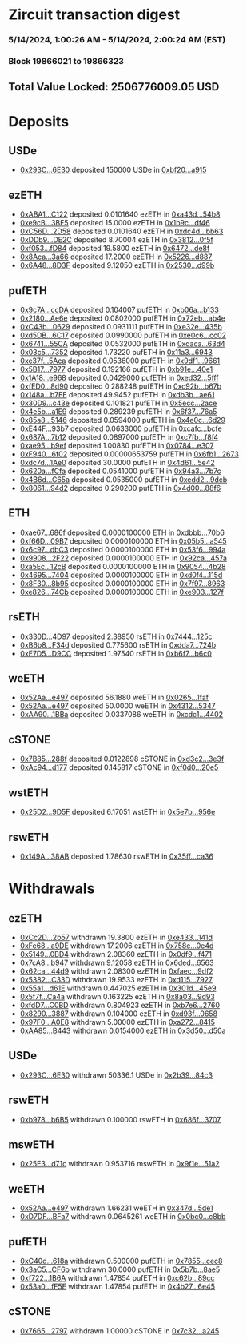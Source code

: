 # Zircuit transaction digest
### 5/14/2024, 1:00:26 AM - 5/14/2024, 2:00:24 AM (EST)
### Block 19866021 to 19866323

## Total Value Locked: 2506776009.05 USD

# Deposits
## USDe
- [0x293C...6E30](https://etherscan.io/address/0x293C6937D8D82e05B01335F7B33FBA0c8e256E30) deposited 150000 USDe in [0xbf20...a915](https://etherscan.io/tx/0x293C6937D8D82e05B01335F7B33FBA0c8e256E30)
## ezETH
- [0xABA1...C122](https://etherscan.io/address/0xABA1591f5B27BB273075c483BA341EdC2B7bC122) deposited 0.0101640 ezETH in [0xa43d...54b8](https://etherscan.io/tx/0xABA1591f5B27BB273075c483BA341EdC2B7bC122)
- [0xe9cB...3BF5](https://etherscan.io/address/0xe9cB0Be50Ffe56a6a7DD434DE0F958Da8E483BF5) deposited 15.0000 ezETH in [0x1b9c...df46](https://etherscan.io/tx/0xe9cB0Be50Ffe56a6a7DD434DE0F958Da8E483BF5)
- [0xC56D...2D58](https://etherscan.io/address/0xC56D6DcE21f961ddB307507EB536083364A32D58) deposited 0.0101640 ezETH in [0xdc4d...bb63](https://etherscan.io/tx/0xC56D6DcE21f961ddB307507EB536083364A32D58)
- [0xDDb9...DE2C](https://etherscan.io/address/0xDDb92626B4737772FECA470E856C3d48719aDE2C) deposited 8.70004 ezETH in [0x3812...0f5f](https://etherscan.io/tx/0xDDb92626B4737772FECA470E856C3d48719aDE2C)
- [0xf053...fD84](https://etherscan.io/address/0xf0533dD0bd9651f87fb2d00517256E181916fD84) deposited 19.5800 ezETH in [0x6472...de8f](https://etherscan.io/tx/0xf0533dD0bd9651f87fb2d00517256E181916fD84)
- [0x8Aca...3a66](https://etherscan.io/address/0x8Aca068916165e7FCB8a0F0B39D4D205C0a13a66) deposited 17.2000 ezETH in [0x5226...d887](https://etherscan.io/tx/0x8Aca068916165e7FCB8a0F0B39D4D205C0a13a66)
- [0x6A48...8D3F](https://etherscan.io/address/0x6A48C611156C7F1C1320Aa3Fd993abA85d218D3F) deposited 9.12050 ezETH in [0x2530...d99b](https://etherscan.io/tx/0x6A48C611156C7F1C1320Aa3Fd993abA85d218D3F)
## pufETH
- [0x9c7A...ccDA](https://etherscan.io/address/0x9c7AA3753C526CAFB0918b2452FC7859f50accDA) deposited 0.104007 pufETH in [0xb06a...b133](https://etherscan.io/tx/0x9c7AA3753C526CAFB0918b2452FC7859f50accDA)
- [0x2180...Ae6e](https://etherscan.io/address/0x2180383c9cb3D6D751C685a913C8a2d8cd6CAe6e) deposited 0.0802000 pufETH in [0x72eb...ab4e](https://etherscan.io/tx/0x2180383c9cb3D6D751C685a913C8a2d8cd6CAe6e)
- [0xC43b...0629](https://etherscan.io/address/0xC43bE27F5356D2dDfEF21939a93541c7f33C0629) deposited 0.0931111 pufETH in [0xe32e...435b](https://etherscan.io/tx/0xC43bE27F5356D2dDfEF21939a93541c7f33C0629)
- [0xd5DB...6C17](https://etherscan.io/address/0xd5DB8d6a4790dA58e4F42196918A7C019d6b6C17) deposited 0.0990000 pufETH in [0xe0c6...cc02](https://etherscan.io/tx/0xd5DB8d6a4790dA58e4F42196918A7C019d6b6C17)
- [0x6741...55CA](https://etherscan.io/address/0x674111a58D6B9B9C25d4a093101D09F2b7bD55CA) deposited 0.0532000 pufETH in [0xdaca...63d4](https://etherscan.io/tx/0x674111a58D6B9B9C25d4a093101D09F2b7bD55CA)
- [0x03c5...7352](https://etherscan.io/address/0x03c5DE264f1c544c42f275729c2da3ab39037352) deposited 1.73220 pufETH in [0x11a3...6943](https://etherscan.io/tx/0x03c5DE264f1c544c42f275729c2da3ab39037352)
- [0xe37f...5Aca](https://etherscan.io/address/0xe37fbEd35F8b95Ad564f95e99372895896A25Aca) deposited 0.0536000 pufETH in [0x9df1...9661](https://etherscan.io/tx/0xe37fbEd35F8b95Ad564f95e99372895896A25Aca)
- [0x5B17...7977](https://etherscan.io/address/0x5B171d64587Ec15106176338c7e951C0001C7977) deposited 0.192166 pufETH in [0xb91e...40e1](https://etherscan.io/tx/0x5B171d64587Ec15106176338c7e951C0001C7977)
- [0x1A18...e968](https://etherscan.io/address/0x1A186D973484c8f03Fc343162E64a7b13cebe968) deposited 0.0429000 pufETH in [0xed32...5fff](https://etherscan.io/tx/0x1A186D973484c8f03Fc343162E64a7b13cebe968)
- [0xfED0...8d90](https://etherscan.io/address/0xfED0aFAb7B8339fFb518941AaF5b6c4cd2478d90) deposited 0.288248 pufETH in [0xc92b...b67b](https://etherscan.io/tx/0xfED0aFAb7B8339fFb518941AaF5b6c4cd2478d90)
- [0x148a...b7FE](https://etherscan.io/address/0x148aA4bE5E4D5eB61789fB44deB545F96003b7FE) deposited 49.9452 pufETH in [0xdb3b...ae61](https://etherscan.io/tx/0x148aA4bE5E4D5eB61789fB44deB545F96003b7FE)
- [0x30D9...c43e](https://etherscan.io/address/0x30D9a7eF3e2E498Ce813D874D66CD02D13c5c43e) deposited 0.101821 pufETH in [0x5ecc...2ace](https://etherscan.io/tx/0x30D9a7eF3e2E498Ce813D874D66CD02D13c5c43e)
- [0x4e5b...a1E9](https://etherscan.io/address/0x4e5bfC472B906b5dcbb6c191E1D967cf88BFa1E9) deposited 0.289239 pufETH in [0x6f37...76a5](https://etherscan.io/tx/0x4e5bfC472B906b5dcbb6c191E1D967cf88BFa1E9)
- [0x85a8...5146](https://etherscan.io/address/0x85a865D9Ce58E147b61F320A4DC0Ee6fa5fC5146) deposited 0.0594000 pufETH in [0x4e0c...6d29](https://etherscan.io/tx/0x85a865D9Ce58E147b61F320A4DC0Ee6fa5fC5146)
- [0xE44F...93b7](https://etherscan.io/address/0xE44FB3Bb25F7CBf11DC7482828B94454F4f693b7) deposited 0.0633000 pufETH in [0xcafc...bcfe](https://etherscan.io/tx/0xE44FB3Bb25F7CBf11DC7482828B94454F4f693b7)
- [0x687A...7b12](https://etherscan.io/address/0x687A0ABa3B5e6876dE26f0EB8063a27d02d67b12) deposited 0.0897000 pufETH in [0xc7fb...f8f4](https://etherscan.io/tx/0x687A0ABa3B5e6876dE26f0EB8063a27d02d67b12)
- [0xae95...b9ef](https://etherscan.io/address/0xae957F2F369a44A8623A37131ff13E8c3880b9ef) deposited 1.00830 pufETH in [0x0784...e307](https://etherscan.io/tx/0xae957F2F369a44A8623A37131ff13E8c3880b9ef)
- [0xF940...6f02](https://etherscan.io/address/0xF940074EF524bC37f17861f50BB803051E426f02) deposited 0.00000653759 pufETH in [0x6fb1...2673](https://etherscan.io/tx/0xF940074EF524bC37f17861f50BB803051E426f02)
- [0xdc7d...1Ae0](https://etherscan.io/address/0xdc7df091788c525110932dC4e539954D61831Ae0) deposited 30.0000 pufETH in [0x4d61...5e42](https://etherscan.io/tx/0xdc7df091788c525110932dC4e539954D61831Ae0)
- [0x620a...fCfa](https://etherscan.io/address/0x620aDb37b616204CD664Ee0C498aD964D99EfCfa) deposited 0.0541000 pufETH in [0x94a3...7b7c](https://etherscan.io/tx/0x620aDb37b616204CD664Ee0C498aD964D99EfCfa)
- [0x4B6d...C65a](https://etherscan.io/address/0x4B6dEAE88Bb93F013899E88AD64B2e0B9C7cC65a) deposited 0.0535000 pufETH in [0xedd2...9dcb](https://etherscan.io/tx/0x4B6dEAE88Bb93F013899E88AD64B2e0B9C7cC65a)
- [0x8061...94d2](https://etherscan.io/address/0x8061F8682CB2A3483f3bf295274Db4701a7F94d2) deposited 0.290200 pufETH in [0x4d00...88f6](https://etherscan.io/tx/0x8061F8682CB2A3483f3bf295274Db4701a7F94d2)
## ETH
- [0xae67...686f](https://etherscan.io/address/0xae67823d6826f91bE0980dBAe74C657F5c9E686f) deposited 0.0000100000 ETH in [0xdbbb...70b6](https://etherscan.io/tx/0xae67823d6826f91bE0980dBAe74C657F5c9E686f)
- [0xf66D...09B7](https://etherscan.io/address/0xf66DBce4E815913D4091F025F2b0Bc10943b09B7) deposited 0.0000100000 ETH in [0x05b5...a545](https://etherscan.io/tx/0xf66DBce4E815913D4091F025F2b0Bc10943b09B7)
- [0x6c97...dbC3](https://etherscan.io/address/0x6c97C5316Ec5bC8e440E730525B6312CAe0edbC3) deposited 0.0000100000 ETH in [0x53f6...994a](https://etherscan.io/tx/0x6c97C5316Ec5bC8e440E730525B6312CAe0edbC3)
- [0x9908...2F22](https://etherscan.io/address/0x9908D7223cabf46DDFea70d8eAF858c06ca02F22) deposited 0.0000100000 ETH in [0x92ca...457a](https://etherscan.io/tx/0x9908D7223cabf46DDFea70d8eAF858c06ca02F22)
- [0xa5Ec...12cB](https://etherscan.io/address/0xa5EcAE6e1759Cf5366566CCBae916231d74412cB) deposited 0.0000100000 ETH in [0x9054...4b28](https://etherscan.io/tx/0xa5EcAE6e1759Cf5366566CCBae916231d74412cB)
- [0x4695...7404](https://etherscan.io/address/0x4695375088ECe415605832f5B32b9dC9D8ED7404) deposited 0.0000100000 ETH in [0xd0f4...115d](https://etherscan.io/tx/0x4695375088ECe415605832f5B32b9dC9D8ED7404)
- [0x8F30...8b95](https://etherscan.io/address/0x8F307FA0c2a6d382b0f1C80184332810dC1a8b95) deposited 0.0000100000 ETH in [0x7f97...8963](https://etherscan.io/tx/0x8F307FA0c2a6d382b0f1C80184332810dC1a8b95)
- [0xe826...74Cb](https://etherscan.io/address/0xe826fDeEDbAA2e83877dfF1ac59A07eD1b8574Cb) deposited 0.0000100000 ETH in [0xe903...127f](https://etherscan.io/tx/0xe826fDeEDbAA2e83877dfF1ac59A07eD1b8574Cb)
## rsETH
- [0x330D...4D97](https://etherscan.io/address/0x330D3362f41bC779A333796EfAD675cEe8f44D97) deposited 2.38950 rsETH in [0x7444...125c](https://etherscan.io/tx/0x330D3362f41bC779A333796EfAD675cEe8f44D97)
- [0xB6b8...F34d](https://etherscan.io/address/0xB6b86b41dD7A59f3D30520F6385454013bb2F34d) deposited 0.775600 rsETH in [0xdda7...724b](https://etherscan.io/tx/0xB6b86b41dD7A59f3D30520F6385454013bb2F34d)
- [0xE7D5...D9CC](https://etherscan.io/address/0xE7D566EC8739DA6f4cB1b22e26742448DBcFD9CC) deposited 1.97540 rsETH in [0xb6f7...b6c0](https://etherscan.io/tx/0xE7D566EC8739DA6f4cB1b22e26742448DBcFD9CC)
## weETH
- [0x52Aa...e497](https://etherscan.io/address/0x52Aa899454998Be5b000Ad077a46Bbe360F4e497) deposited 56.1880 weETH in [0x0265...1faf](https://etherscan.io/tx/0x52Aa899454998Be5b000Ad077a46Bbe360F4e497)
- [0x52Aa...e497](https://etherscan.io/address/0x52Aa899454998Be5b000Ad077a46Bbe360F4e497) deposited 50.0000 weETH in [0x4312...5347](https://etherscan.io/tx/0x52Aa899454998Be5b000Ad077a46Bbe360F4e497)
- [0xAA90...1BBa](https://etherscan.io/address/0xAA903207bC03D8fdfF3b87aBdf6F818d034d1BBa) deposited 0.0337086 weETH in [0xcdc1...4402](https://etherscan.io/tx/0xAA903207bC03D8fdfF3b87aBdf6F818d034d1BBa)
## cSTONE
- [0x7B85...288f](https://etherscan.io/address/0x7B856051E1E1D0bb7f11AA0b5088267740c8288f) deposited 0.0122898 cSTONE in [0xd3c2...3e3f](https://etherscan.io/tx/0x7B856051E1E1D0bb7f11AA0b5088267740c8288f)
- [0xAc94...d177](https://etherscan.io/address/0xAc949c02E9bF7517254400cE28B9d0974815d177) deposited 0.145817 cSTONE in [0xf0d0...20e5](https://etherscan.io/tx/0xAc949c02E9bF7517254400cE28B9d0974815d177)
## wstETH
- [0x25D2...9D5F](https://etherscan.io/address/0x25D24770feCC2aE27B96FBc95E8D21Cc6a689D5F) deposited 6.17051 wstETH in [0x5e7b...956e](https://etherscan.io/tx/0x25D24770feCC2aE27B96FBc95E8D21Cc6a689D5F)
## rswETH
- [0x149A...38AB](https://etherscan.io/address/0x149A05dE6600D0A9Ca7261cCa48EFb3c6Eb438AB) deposited 1.78630 rswETH in [0x35ff...ca36](https://etherscan.io/tx/0x149A05dE6600D0A9Ca7261cCa48EFb3c6Eb438AB)
# Withdrawals
## ezETH
- [0xCc2D...2b57](https://etherscan.io/address/0xCc2D470dFE5689FEfD3EbA7059870C7137552b57) withdrawn 19.3800 ezETH in [0xe433...141d](https://etherscan.io/tx/0xCc2D470dFE5689FEfD3EbA7059870C7137552b57)
- [0xFe68...a9DE](https://etherscan.io/address/0xFe687f0D779E14a4b6aa4a7F1410C614048fa9DE) withdrawn 17.2006 ezETH in [0x758c...0e4d](https://etherscan.io/tx/0xFe687f0D779E14a4b6aa4a7F1410C614048fa9DE)
- [0x5149...0BD4](https://etherscan.io/address/0x51499104577C13454FF8dc9f295BE9625cF90BD4) withdrawn 2.08360 ezETH in [0x0df9...f471](https://etherscan.io/tx/0x51499104577C13454FF8dc9f295BE9625cF90BD4)
- [0x7cA8...b947](https://etherscan.io/address/0x7cA845C9dd8496f23581F502BC8C507E2F9Ab947) withdrawn 9.12058 ezETH in [0x6ded...6563](https://etherscan.io/tx/0x7cA845C9dd8496f23581F502BC8C507E2F9Ab947)
- [0x62ca...44d9](https://etherscan.io/address/0x62ca17702306cb762a20CBd605a4B17033a044d9) withdrawn 2.08300 ezETH in [0xfaec...9df2](https://etherscan.io/tx/0x62ca17702306cb762a20CBd605a4B17033a044d9)
- [0x5382...C33D](https://etherscan.io/address/0x53822864019Ef6048B595d11f87b76e5F3c0C33D) withdrawn 19.9533 ezETH in [0xd115...7927](https://etherscan.io/tx/0x53822864019Ef6048B595d11f87b76e5F3c0C33D)
- [0x55a1...d61E](https://etherscan.io/address/0x55a1c1F76CbFd690a8a095bDe3Cbe2aDb121d61E) withdrawn 0.447025 ezETH in [0x301d...45e9](https://etherscan.io/tx/0x55a1c1F76CbFd690a8a095bDe3Cbe2aDb121d61E)
- [0x5f7f...Ca4a](https://etherscan.io/address/0x5f7f9FA7589d4724d8b592408761C124b4e3Ca4a) withdrawn 0.163225 ezETH in [0x8a03...9d93](https://etherscan.io/tx/0x5f7f9FA7589d4724d8b592408761C124b4e3Ca4a)
- [0xfdD7...C0BD](https://etherscan.io/address/0xfdD7dadeC7814902C66aAC6359975cA61E73C0BD) withdrawn 0.804923 ezETH in [0xb7e6...2760](https://etherscan.io/tx/0xfdD7dadeC7814902C66aAC6359975cA61E73C0BD)
- [0x8290...3887](https://etherscan.io/address/0x82901e496b238487e3b3C1b24a2746B3947B3887) withdrawn 0.104000 ezETH in [0xd93f...0658](https://etherscan.io/tx/0x82901e496b238487e3b3C1b24a2746B3947B3887)
- [0x97F0...A0E8](https://etherscan.io/address/0x97F0d7f9d9e7Fe4BFBAbc04BE336dc058873A0E8) withdrawn 5.00000 ezETH in [0xa272...8415](https://etherscan.io/tx/0x97F0d7f9d9e7Fe4BFBAbc04BE336dc058873A0E8)
- [0xAA85...B443](https://etherscan.io/address/0xAA85F762206BeC5aAf724e56C5cf13e24A12B443) withdrawn 0.0154000 ezETH in [0x3d50...d50a](https://etherscan.io/tx/0xAA85F762206BeC5aAf724e56C5cf13e24A12B443)
## USDe
- [0x293C...6E30](https://etherscan.io/address/0x293C6937D8D82e05B01335F7B33FBA0c8e256E30) withdrawn 50336.1 USDe in [0x2b39...84c3](https://etherscan.io/tx/0x293C6937D8D82e05B01335F7B33FBA0c8e256E30)
## rswETH
- [0xb978...b6B5](https://etherscan.io/address/0xb978935B4D1d2FDdf648a964017E6d4FaA26b6B5) withdrawn 0.100000 rswETH in [0x686f...3707](https://etherscan.io/tx/0xb978935B4D1d2FDdf648a964017E6d4FaA26b6B5)
## mswETH
- [0x25E3...d71c](https://etherscan.io/address/0x25E32B7C9B59C19b07dd07593fcD0A34Bd8dd71c) withdrawn 0.953716 mswETH in [0x9f1e...51a2](https://etherscan.io/tx/0x25E32B7C9B59C19b07dd07593fcD0A34Bd8dd71c)
## weETH
- [0x52Aa...e497](https://etherscan.io/address/0x52Aa899454998Be5b000Ad077a46Bbe360F4e497) withdrawn 1.66231 weETH in [0x347d...5de1](https://etherscan.io/tx/0x52Aa899454998Be5b000Ad077a46Bbe360F4e497)
- [0xD7DF...BFa7](https://etherscan.io/address/0xD7DF7E085214743530afF339aFC420c7c720BFa7) withdrawn 0.0645261 weETH in [0x0bc0...c8bb](https://etherscan.io/tx/0xD7DF7E085214743530afF339aFC420c7c720BFa7)
## pufETH
- [0xC40d...618a](https://etherscan.io/address/0xC40d68aE0b632E44c5B71B13678FBED87d9e618a) withdrawn 0.500000 pufETH in [0x7855...cec8](https://etherscan.io/tx/0xC40d68aE0b632E44c5B71B13678FBED87d9e618a)
- [0x3aC5...CF6b](https://etherscan.io/address/0x3aC5a429145c94646f0e0ADED2095496A39cCF6b) withdrawn 30.0000 pufETH in [0x5b7b...8ae5](https://etherscan.io/tx/0x3aC5a429145c94646f0e0ADED2095496A39cCF6b)
- [0xf722...1B6A](https://etherscan.io/address/0xf72290e63f18512D8bE87BF978e23D50c72A1B6A) withdrawn 1.47854 pufETH in [0xc62b...89cc](https://etherscan.io/tx/0xf72290e63f18512D8bE87BF978e23D50c72A1B6A)
- [0x53a0...fF5E](https://etherscan.io/address/0x53a0d60aC972bCd26dC26277FcFa88C95488fF5E) withdrawn 1.47854 pufETH in [0x4b27...6e45](https://etherscan.io/tx/0x53a0d60aC972bCd26dC26277FcFa88C95488fF5E)
## cSTONE
- [0x7665...2797](https://etherscan.io/address/0x76655FBE50A89333B4f175C87298a6E4BE4D2797) withdrawn 1.00000 cSTONE in [0x7c32...a245](https://etherscan.io/tx/0x76655FBE50A89333B4f175C87298a6E4BE4D2797)

